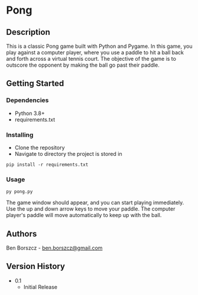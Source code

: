 # Pong

## Description

This is a classic Pong game built with Python and Pygame. In this game, you play against a computer player, where you use a paddle to hit a ball back and forth across a virtual tennis court. The objective of the game is to outscore the opponent by making the ball go past their paddle.

## Getting Started

### Dependencies
* Python 3.8+
* requirements.txt

### Installing
* Clone the repository
* Navigate to directory the project is stored in
```
pip install -r requirements.txt
```

### Usage
```
py pong.py
```
The game window should appear, and you can start playing immediately. Use the up and down arrow keys to move your paddle. The computer player's paddle will move automatically to keep up with the ball.

## Authors
Ben Borszcz - ben.borszcz@gmail.com

## Version History
* 0.1
    * Initial Release

